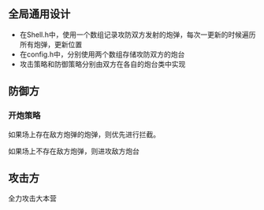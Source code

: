 ## 全局通用设计

- 在Shell.h中，使用一个数组记录攻防双方发射的炮弹，每次一更新的时候遍历所有炮弹，更新位置
- 在config.h中，分别使用两个数组存储攻防双方的炮台
- 攻击策略和防御策略分别由双方在各自的炮台类中实现



## 防御方


### 开炮策略

如果场上存在敌方炮弹的炮弹，则优先进行拦截。

如果场上不存在敌方炮弹，则进攻敌方炮台



## 攻击方

全力攻击大本营
